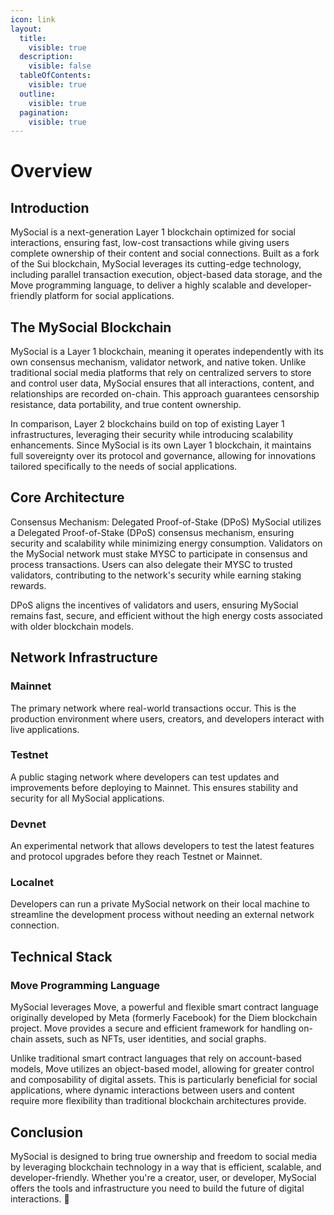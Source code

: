 ```yaml
---
icon: link
layout:
  title:
    visible: true
  description:
    visible: false
  tableOfContents:
    visible: true
  outline:
    visible: true
  pagination:
    visible: true
---
```


# Overview

## Introduction
MySocial is a next-generation Layer 1 blockchain optimized for social interactions, ensuring fast, low-cost transactions while giving users complete ownership of their content and social connections. Built as a fork of the Sui blockchain, MySocial leverages its cutting-edge technology, including parallel transaction execution, object-based data storage, and the Move programming language, to deliver a highly scalable and developer-friendly platform for social applications.

## The MySocial Blockchain
MySocial is a Layer 1 blockchain, meaning it operates independently with its own consensus mechanism, validator network, and native token. Unlike traditional social media platforms that rely on centralized servers to store and control user data, MySocial ensures that all interactions, content, and relationships are recorded on-chain. This approach guarantees censorship resistance, data portability, and true content ownership.

In comparison, Layer 2 blockchains build on top of existing Layer 1 infrastructures, leveraging their security while introducing scalability enhancements. Since MySocial is its own Layer 1 blockchain, it maintains full sovereignty over its protocol and governance, allowing for innovations tailored specifically to the needs of social applications.

## Core Architecture
Consensus Mechanism: Delegated Proof-of-Stake (DPoS) MySocial utilizes a Delegated Proof-of-Stake (DPoS) consensus mechanism, ensuring security and scalability while minimizing energy consumption. Validators on the MySocial network must stake MYSC to participate in consensus and process transactions. Users can also delegate their MYSC to trusted validators, contributing to the network's security while earning staking rewards.

DPoS aligns the incentives of validators and users, ensuring MySocial remains fast, secure, and efficient without the high energy costs associated with older blockchain models.

## Network Infrastructure
### Mainnet
The primary network where real-world transactions occur. This is the production environment where users, creators, and developers interact with live applications.

### Testnet
A public staging network where developers can test updates and improvements before deploying to Mainnet. This ensures stability and security for all MySocial applications.

### Devnet
An experimental network that allows developers to test the latest features and protocol upgrades before they reach Testnet or Mainnet.

### Localnet
Developers can run a private MySocial network on their local machine to streamline the development process without needing an external network connection.

## Technical Stack
### Move Programming Language
MySocial leverages Move, a powerful and flexible smart contract language originally developed by Meta (formerly Facebook) for the Diem blockchain project. Move provides a secure and efficient framework for handling on-chain assets, such as NFTs, user identities, and social graphs.

Unlike traditional smart contract languages that rely on account-based models, Move utilizes an object-based model, allowing for greater control and composability of digital assets. This is particularly beneficial for social applications, where dynamic interactions between users and content require more flexibility than traditional blockchain architectures provide.

## Conclusion
MySocial is designed to bring true ownership and freedom to social media by leveraging blockchain technology in a way that is efficient, scalable, and developer-friendly. Whether you're a creator, user, or developer, MySocial offers the tools and infrastructure you need to build the future of digital interactions. 🚀
